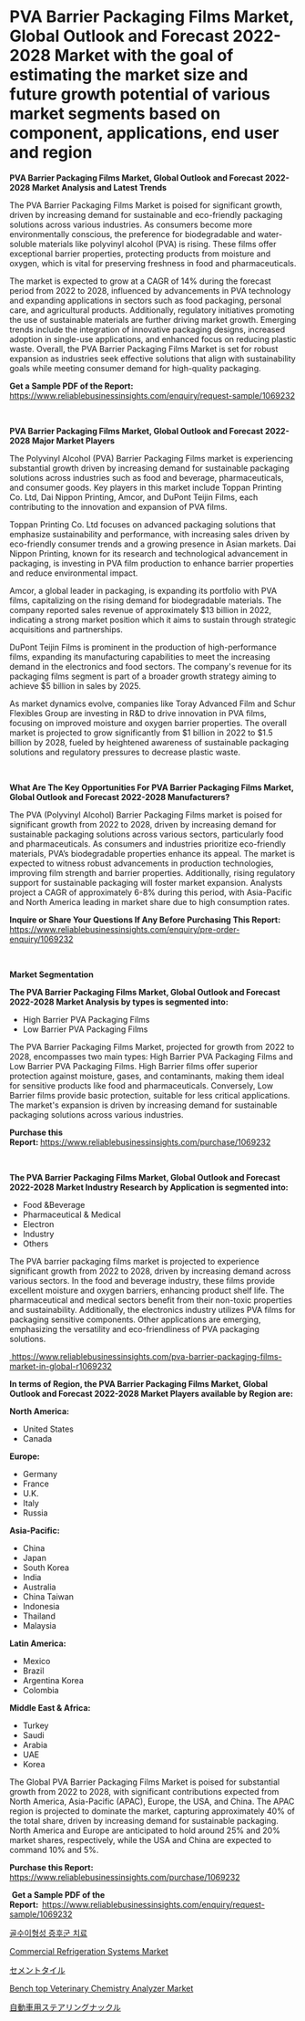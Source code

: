 <p><h1>PVA Barrier Packaging Films Market, Global Outlook and Forecast 2022-2028 Market with the goal of estimating the market size and future growth potential of various market segments based on component, applications, end user and region</h1></p><p><strong>PVA Barrier Packaging Films Market, Global Outlook and Forecast 2022-2028 Market Analysis and Latest Trends</strong></p>
<p><p>The PVA Barrier Packaging Films Market is poised for significant growth, driven by increasing demand for sustainable and eco-friendly packaging solutions across various industries. As consumers become more environmentally conscious, the preference for biodegradable and water-soluble materials like polyvinyl alcohol (PVA) is rising. These films offer exceptional barrier properties, protecting products from moisture and oxygen, which is vital for preserving freshness in food and pharmaceuticals.</p><p>The market is expected to grow at a CAGR of 14% during the forecast period from 2022 to 2028, influenced by advancements in PVA technology and expanding applications in sectors such as food packaging, personal care, and agricultural products. Additionally, regulatory initiatives promoting the use of sustainable materials are further driving market growth. Emerging trends include the integration of innovative packaging designs, increased adoption in single-use applications, and enhanced focus on reducing plastic waste. Overall, the PVA Barrier Packaging Films Market is set for robust expansion as industries seek effective solutions that align with sustainability goals while meeting consumer demand for high-quality packaging.</p></p>
<p><strong>Get a Sample PDF of the Report:&nbsp;</strong> <a href="https://www.reliablebusinessinsights.com/enquiry/request-sample/1069232">https://www.reliablebusinessinsights.com/enquiry/request-sample/1069232</a></p>
<p>&nbsp;</p>
<p><strong>PVA Barrier Packaging Films Market, Global Outlook and Forecast 2022-2028 Major Market Players</strong></p>
<p><p>The Polyvinyl Alcohol (PVA) Barrier Packaging Films market is experiencing substantial growth driven by increasing demand for sustainable packaging solutions across industries such as food and beverage, pharmaceuticals, and consumer goods. Key players in this market include Toppan Printing Co. Ltd, Dai Nippon Printing, Amcor, and DuPont Teijin Films, each contributing to the innovation and expansion of PVA films.</p><p>Toppan Printing Co. Ltd focuses on advanced packaging solutions that emphasize sustainability and performance, with increasing sales driven by eco-friendly consumer trends and a growing presence in Asian markets. Dai Nippon Printing, known for its research and technological advancement in packaging, is investing in PVA film production to enhance barrier properties and reduce environmental impact.</p><p>Amcor, a global leader in packaging, is expanding its portfolio with PVA films, capitalizing on the rising demand for biodegradable materials. The company reported sales revenue of approximately $13 billion in 2022, indicating a strong market position which it aims to sustain through strategic acquisitions and partnerships.</p><p>DuPont Teijin Films is prominent in the production of high-performance films, expanding its manufacturing capabilities to meet the increasing demand in the electronics and food sectors. The company's revenue for its packaging films segment is part of a broader growth strategy aiming to achieve $5 billion in sales by 2025.</p><p>As market dynamics evolve, companies like Toray Advanced Film and Schur Flexibles Group are investing in R&D to drive innovation in PVA films, focusing on improved moisture and oxygen barrier properties. The overall market is projected to grow significantly from $1 billion in 2022 to $1.5 billion by 2028, fueled by heightened awareness of sustainable packaging solutions and regulatory pressures to decrease plastic waste.</p></p>
<p>&nbsp;</p>
<p><strong>What Are The Key Opportunities For PVA Barrier Packaging Films Market, Global Outlook and Forecast 2022-2028 Manufacturers?</strong></p>
<p><p>The PVA (Polyvinyl Alcohol) Barrier Packaging Films market is poised for significant growth from 2022 to 2028, driven by increasing demand for sustainable packaging solutions across various sectors, particularly food and pharmaceuticals. As consumers and industries prioritize eco-friendly materials, PVA’s biodegradable properties enhance its appeal. The market is expected to witness robust advancements in production technologies, improving film strength and barrier properties. Additionally, rising regulatory support for sustainable packaging will foster market expansion. Analysts project a CAGR of approximately 6-8% during this period, with Asia-Pacific and North America leading in market share due to high consumption rates.</p></p>
<p><strong>Inquire or Share Your Questions If Any Before Purchasing This Report:</strong> <a href="https://www.reliablebusinessinsights.com/enquiry/pre-order-enquiry/1069232">https://www.reliablebusinessinsights.com/enquiry/pre-order-enquiry/1069232</a></p>
<p>&nbsp;</p>
<p><strong>Market Segmentation</strong></p>
<p><strong>The PVA Barrier Packaging Films Market, Global Outlook and Forecast 2022-2028 Market Analysis by types is segmented into:</strong></p>
<p><ul><li>High Barrier PVA Packaging Films</li><li>Low Barrier PVA Packaging Films</li></ul></p>
<p><p>The PVA Barrier Packaging Films Market, projected for growth from 2022 to 2028, encompasses two main types: High Barrier PVA Packaging Films and Low Barrier PVA Packaging Films. High Barrier films offer superior protection against moisture, gases, and contaminants, making them ideal for sensitive products like food and pharmaceuticals. Conversely, Low Barrier films provide basic protection, suitable for less critical applications. The market's expansion is driven by increasing demand for sustainable packaging solutions across various industries.</p></p>
<p><strong>Purchase this Report:&nbsp;</strong><a href="https://www.reliablebusinessinsights.com/purchase/1069232">https://www.reliablebusinessinsights.com/purchase/1069232</a></p>
<p>&nbsp;</p>
<p><strong>The PVA Barrier Packaging Films Market, Global Outlook and Forecast 2022-2028 Market Industry Research by Application is segmented into:</strong></p>
<p><ul><li>Food &Beverage</li><li>Pharmaceutical & Medical</li><li>Electron</li><li>Industry</li><li>Others</li></ul></p>
<p><p>The PVA barrier packaging films market is projected to experience significant growth from 2022 to 2028, driven by increasing demand across various sectors. In the food and beverage industry, these films provide excellent moisture and oxygen barriers, enhancing product shelf life. The pharmaceutical and medical sectors benefit from their non-toxic properties and sustainability. Additionally, the electronics industry utilizes PVA films for packaging sensitive components. Other applications are emerging, emphasizing the versatility and eco-friendliness of PVA packaging solutions.</p></p>
<p><a href="https://www.reliablebusinessinsights.com/pva-barrier-packaging-films-market-in-global-r1069232">&nbsp;https://www.reliablebusinessinsights.com/pva-barrier-packaging-films-market-in-global-r1069232</a></p>
<p><strong>In terms of Region, the PVA Barrier Packaging Films Market, Global Outlook and Forecast 2022-2028 Market Players available by Region are:</strong></p>
<p>
    <p> <strong> North America: </strong>
        <ul>
            <li>United States</li>
            <li>Canada</li>
        </ul>
        </p> 
    <p> <strong> Europe: </strong>
        <ul>
            <li>Germany</li>
            <li>France</li>
            <li>U.K.</li>
            <li>Italy</li>
            <li>Russia</li>
        </ul>
        </p> 
    <p> <strong> Asia-Pacific: </strong>
        <ul>
            <li>China</li>
            <li>Japan</li>
            <li>South Korea</li>
            <li>India</li>
            <li>Australia</li>
            <li>China Taiwan</li>
            <li>Indonesia</li>
            <li>Thailand</li>
            <li>Malaysia</li>
        </ul>
        </p> 
    <p> <strong> Latin America: </strong>
        <ul>
            <li>Mexico</li>
            <li>Brazil</li>
            <li>Argentina Korea</li>
            <li>Colombia</li>
        </ul>
        </p> 
    <p> <strong> Middle East & Africa: </strong>
        <ul>
            <li>Turkey</li>
            <li>Saudi</li>
            <li>Arabia</li>
            <li>UAE</li>
            <li>Korea</li>
        </ul>
    </p>
    </p>
<p><p>The Global PVA Barrier Packaging Films Market is poised for substantial growth from 2022 to 2028, with significant contributions expected from North America, Asia-Pacific (APAC), Europe, the USA, and China. The APAC region is projected to dominate the market, capturing approximately 40% of the total share, driven by increasing demand for sustainable packaging. North America and Europe are anticipated to hold around 25% and 20% market shares, respectively, while the USA and China are expected to command 10% and 5%.</p></p>
<p><strong>Purchase this Report: </strong><a href="https://www.reliablebusinessinsights.com/purchase/1069232">https://www.reliablebusinessinsights.com/purchase/1069232</a></p>
<p>&nbsp;<strong>Get a Sample PDF of the Report:&nbsp;&nbsp;</strong><a href="https://www.reliablebusinessinsights.com/enquiry/request-sample/1069232">https://www.reliablebusinessinsights.com/enquiry/request-sample/1069232</a></p>
<p><strong></strong></p>
<p><p><a href="https://medium.com/@uisoxxuy65/%EA%B3%A8%EC%88%98%ED%98%95%EC%84%B1%EC%9D%B4%EC%83%81%EC%A6%9D%ED%9B%84%EA%B5%B0-%EC%B9%98%EB%A3%8C-%EC%8B%9C%EC%9E%A5-%EA%B8%80%EB%A1%9C%EB%B2%8C-%EB%B0%8F-%EC%A7%80%EC%97%AD-%EB%B6%84%EC%84%9D-%EC%A7%80%EC%97%AD-%EA%B5%AD%EA%B0%80-%EC%88%98%EC%A4%80-%EB%B6%84%EC%84%9D-%EB%B0%8F-%EA%B2%BD%EC%9F%81-%ED%99%98%EA%B2%BD%EC%97%90-%EC%B4%88%EC%A0%90-%EB%B6%84%EC%84%9D-%EB%B0%8F-%EC%98%88%EC%B8%A1-2024-2031-44ff8b02393d">골수이형성 증후군 치료</a></p><p><a href="https://www.linkedin.com/pulse/commercial-refrigeration-systems-market-forecasts-trends-z1hge?trackingId=NPbaD4GaTnWuHi0OzSahUA%3D%3D">Commercial Refrigeration Systems Market</a></p><p><a href="https://medium.com/@val0mzimin/%E5%9B%BD%E9%9A%9B%E3%82%BB%E3%83%A1%E3%83%B3%E3%83%88%E3%82%BF%E3%82%A4%E3%83%AB%E5%B8%82%E5%A0%B4%E7%8A%B6%E6%B3%81-2024%E5%B9%B4-2031%E5%B9%B4-%E3%81%8A%E3%82%88%E3%81%B3%E5%9C%B0%E5%9F%9F-%E8%A3%BD%E5%93%81-%E7%94%A8%E9%80%94%E5%88%A5%E4%BA%88%E6%B8%AC-5e5cd2b9fb5f">セメントタイル</a></p><p><a href="https://medium.com/@loganunn65756/global-bench-top-veterinary-chemistry-analyzer-market-size-and-market-trends-analysis-by-regional-ecdcdfbfb3d3">Bench top Veterinary Chemistry Analyzer Market</a></p><p><a href="https://medium.com/@beaumontdavv7mp/%E3%82%B0%E3%83%AD%E3%83%BC%E3%83%90%E3%83%AB%E8%87%AA%E5%8B%95%E8%BB%8A%E3%82%B9%E3%83%86%E3%82%A2%E3%83%AA%E3%83%B3%E3%82%B0%E3%83%8A%E3%83%83%E3%82%AF%E3%83%AB%E5%B8%82%E5%A0%B4%E3%81%AE%E3%83%88%E3%83%AC%E3%83%B3%E3%83%89-%E6%88%90%E9%95%B7%E6%A9%9F%E4%BC%9A%E3%81%A8%E8%AA%B2%E9%A1%8C%E3%81%AB%E9%96%A2%E3%81%99%E3%82%8B%E6%B4%9E%E5%AF%9F-2024%E5%B9%B4%E3%81%8B%E3%82%892031%E5%B9%B4%E3%81%BE%E3%81%A7%E3%81%AE%E4%BA%88%E6%B8%AC-eb3219a6b476">自動車用ステアリングナックル</a></p></p>